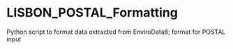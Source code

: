 # LISBON_POSTAL_Formatting
Python script to format data extracted from EnviroData8; format for POSTAL input
